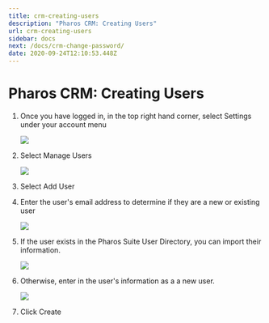 ```yaml
---
title: crm-creating-users
description: "Pharos CRM: Creating Users"
url: crm-creating-users
sidebar: docs
next: /docs/crm-change-password/
date: 2020-09-24T12:10:53.448Z
---
```

# Pharos CRM: Creating Users

1. Once you have logged in, in the top right hand corner, select Settings under your account menu



   ![](/uploads/image_001.jpg)
2. Select Manage Users 



   ![](/uploads/image_002.jpg)
3. Select Add User 


4. Enter the user's email address to determine if they are a new or existing user



   ![](/uploads/image_004.jpg)


5. If the user exists in the Pharos Suite User Directory, you can import their information. 



   ![](/uploads/image_005.jpg)
6. Otherwise, enter in the user's information as a a new user.



   ![](/uploads/image_006.jpg)
7. Click Create
